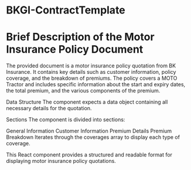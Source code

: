 # BKGI-ContractTemplate
# Brief Description of the Motor Insurance Policy Document
The provided document is a motor insurance policy quotation from BK Insurance. It contains key details such as customer information, policy coverage, and the breakdown of premiums. The policy covers a MOTO Tractor and includes specific information about the start and expiry dates, the total premium, and the various components of the premium.

Data Structure
The component expects a data object containing all necessary details for the quotation.

Sections
The component is divided into sections:

General Information
Customer Information
Premium Details
Premium Breakdown
Iterates through the coverages array to display each type of coverage.

This React component provides a structured and readable format for displaying motor insurance policy quotations.
